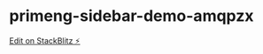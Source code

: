 # primeng-sidebar-demo-amqpzx

[Edit on StackBlitz ⚡️](https://stackblitz.com/edit/primeng-sidebar-demo-amqpzx)